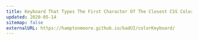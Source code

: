 ```yaml
---
title: Keyboard That Types The First Character Of The Closest CSS Color Chosen 
updated: 2020-05-14
sitemap: false
externalURL: https://hamptonmoore.github.io/badUI/colorKeyboard/
---
```

